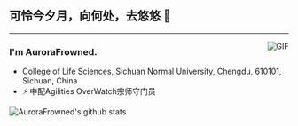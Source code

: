 ## 可怜今夕月，向何处，去悠悠 👋
---
<img align="right" alt="GIF" src="https://raw.githubusercontent.com/JoeyBling/JoeyBling/master/pic/pusheencode.gif" />

### I'm AuroraFrowned.

- College of Life Sciences, Sichuan Normal University, Chengdu, 610101, Sichuan, China
- ⚡ 中配Agilities OverWatch宗师守门员

![AuroraFrowned's github stats](https://github-readme-stats.vercel.app/api?username=AuroraFrowned&count_private=true)
<!--
**AuroraFrowned/AuroraFrowned** is a ✨ _special_ ✨ repository because its `README.md` (this file) appears on your GitHub profile.

Here are some ideas to get you started:

- 🔭 I’m currently working on ...
- 🌱 I’m currently learning ...
- 👯 I’m looking to collaborate on ...
- 🤔 I’m looking for help with ...
- 💬 Ask me about ...
- 📫 How to reach me: ...
- 😄 Pronouns: ...
- ⚡ Fun fact: ...
-->
